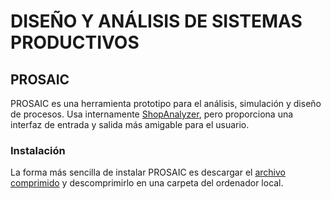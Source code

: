 # DISEÑO Y ANÁLISIS DE SISTEMAS PRODUCTIVOS

## PROSAIC

PROSAIC es una herramienta prototipo para el análisis, simulación y diseño de procesos. Usa internamente [ShopAnalyzer](http://grupo.us.es/oindustrial/investigacion/software-y-librerias/shopanalyzer/), pero proporciona una interfaz de entrada y salida más amigable para el usuario.

### Instalación

La forma más sencilla de instalar PROSAIC es descargar el [archivo comprimido](./PROSAIC/PROSAIC%200.2.zip) y descomprimirlo en una carpeta del ordenador local.
